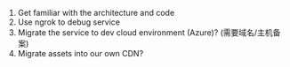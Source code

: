 1. Get familiar with the architecture and code
2. Use ngrok to debug service
3. Migrate the service to dev cloud environment (Azure)? (需要域名/主机备案)
4. Migrate assets into our own CDN?
